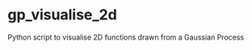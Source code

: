 gp_visualise_2d
===============

Python script to visualise 2D functions drawn from a Gaussian Process